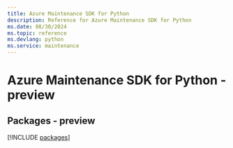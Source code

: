 ```yaml
---
title: Azure Maintenance SDK for Python
description: Reference for Azure Maintenance SDK for Python
ms.date: 08/30/2024
ms.topic: reference
ms.devlang: python
ms.service: maintenance
---
```

# Azure Maintenance SDK for Python - preview
## Packages - preview
[!INCLUDE [packages](maintenance-index.md)]